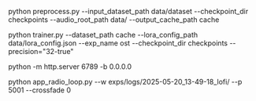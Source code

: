 python preprocess.py --input_dataset_path data/dataset --checkpoint_dir checkpoints --audio_root_path data/ --output_cache_path cache


python trainer.py --dataset_path cache --lora_config_path data/lora_config.json --exp_name ost --checkpoint_dir checkpoints --precision="32-true"


python -m http.server 6789 -b 0.0.0.0

python app_radio_loop.py --w exps/logs/2025-05-20_13-49-18_lofi/ --p 5001 --crossfade 0
